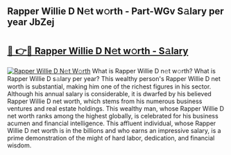 ## Rapper Willie D N𝚎t w𝚘rth - Part-WGv S𝚊lary per year JbZej

# <h2><a href="http://gc21vt.nevu.top/?p=Rapper+Willie+D">🔗 👉🔴 Rapper Willie D N𝚎t w𝚘rth - S𝚊lary</a></h2>

[![Rapper Willie D N𝚎t W𝚘rth](https://i.imgur.com/Oavwk0R.jpeg)](http://gc21vt.nevu.top/?p=Rapper+Willie+D)
What is Rapper Willie D n𝚎t w𝚘rth? What is Rapper Willie D s𝚊lary per year?
This wealthy person's Rapper Willie D net worth is substantial, making him one of the richest figures in his sector. Although his annual salary is considerable, it is dwarfed by his believed Rapper Willie D net worth, which stems from his numerous business ventures and real estate holdings. This wealthy man, whose Rapper Willie D net worth ranks among the highest globally, is celebrated for his business acumen and financial intelligence. This affluent individual, whose Rapper Willie D net worth is in the billions and who earns an impressive salary, is a prime demonstration of the might of hard labor, dedication, and financial wisdom.
